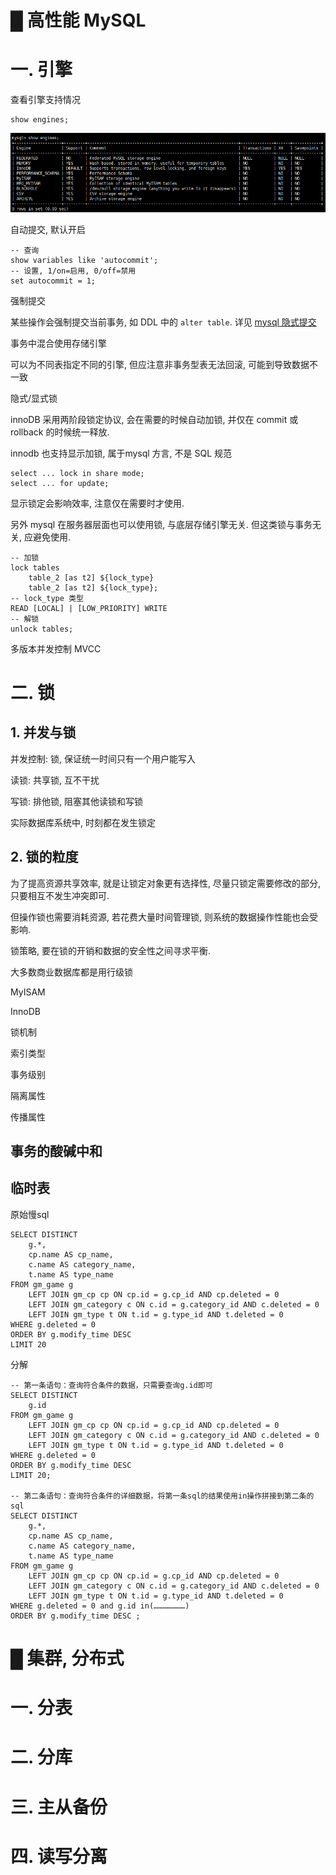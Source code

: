 # █ 高性能 MySQL

# 一. 引擎

查看引擎支持情况

```mysql
show engines;
```

![image-20200730171918370](高性能MySQL.assets/image-20200730171918370.png)

自动提交, 默认开启

```mysql
-- 查询
show variables like 'autocommit';
-- 设置, 1/on=启用, 0/off=禁用
set autocommit = 1;
```

强制提交

某些操作会强制提交当前事务, 如 DDL 中的 `alter table`. 详见 [mysql 隐式提交](https://dev.mysql.com/doc/refman/8.0/en/implicit-commit.html)

事务中混合使用存储引擎

可以为不同表指定不同的引擎, 但应注意非事务型表无法回滚, 可能到导致数据不一致

隐式/显式锁

innoDB 采用两阶段锁定协议, 会在需要的时候自动加锁, 并仅在 commit 或 rollback 的时候统一释放. 

innodb 也支持显示加锁, 属于mysql 方言, 不是 SQL 规范

```mysql
select ... lock in share mode;
select ... for update;
```

显示锁定会影响效率, 注意仅在需要时才使用. 

另外 mysql 在服务器层面也可以使用锁, 与底层存储引擎无关. 但这类锁与事务无关, 应避免使用. 

```mysql
-- 加锁
lock tables 
	table_2 [as t2] ${lock_type} 
	table_2 [as t2] ${lock_type};
-- lock_type 类型
READ [LOCAL] | [LOW_PRIORITY] WRITE
-- 解锁
unlock tables;
```

多版本并发控制 MVCC



# 二. 锁

## 1. 并发与锁

并发控制: 锁, 保证统一时间只有一个用户能写入

读锁: 共享锁, 互不干扰

写锁: 排他锁, 阻塞其他读锁和写锁

实际数据库系统中, 时刻都在发生锁定

## 2. 锁的粒度

为了提高资源共享效率, 就是让锁定对象更有选择性, 尽量只锁定需要修改的部分, 只要相互不发生冲突即可.

但操作锁也需要消耗资源, 若花费大量时间管理锁, 则系统的数据操作性能也会受影响. 

锁策略, 要在锁的开销和数据的安全性之间寻求平衡.

大多数商业数据库都是用行级锁



MyISAM

InnoDB

锁机制

索引类型

事务级别

隔离属性

传播属性

## 事务的酸碱中和



## 临时表

原始慢sql

```mysql
SELECT DISTINCT
    g.*,
    cp.name AS cp_name,
    c.name AS category_name,
    t.name AS type_name
FROM gm_game g
    LEFT JOIN gm_cp cp ON cp.id = g.cp_id AND cp.deleted = 0
    LEFT JOIN gm_category c ON c.id = g.category_id AND c.deleted = 0
    LEFT JOIN gm_type t ON t.id = g.type_id AND t.deleted = 0
WHERE g.deleted = 0
ORDER BY g.modify_time DESC
LIMIT 20
```

分解

```mysql
-- 第一条语句：查询符合条件的数据，只需要查询g.id即可
SELECT DISTINCT 
	g.id 
FROM gm_game g 
    LEFT JOIN gm_cp cp ON cp.id = g.cp_id AND cp.deleted = 0 
    LEFT JOIN gm_category c ON c.id = g.category_id AND c.deleted = 0 
    LEFT JOIN gm_type t ON t.id = g.type_id AND t.deleted = 0 
WHERE g.deleted = 0 
ORDER BY g.modify_time DESC 
LIMIT 20;

-- 第二条语句：查询符合条件的详细数据，将第一条sql的结果使用in操作拼接到第二条的sql
SELECT DISTINCT 
    g.*, 
    cp.name AS cp_name,
    c.name AS category_name,
    t.name AS type_name 
FROM gm_game g 
    LEFT JOIN gm_cp cp ON cp.id = g.cp_id AND cp.deleted = 0 
    LEFT JOIN gm_category c ON c.id = g.category_id AND c.deleted = 0 
    LEFT JOIN gm_type t ON t.id = g.type_id AND t.deleted = 0 
WHERE g.deleted = 0 and g.id in(…………………) 
ORDER BY g.modify_time DESC ;
```







# █ 集群, 分布式

# 一. 分表

# 二. 分库

# 三. 主从备份

# 四. 读写分离





